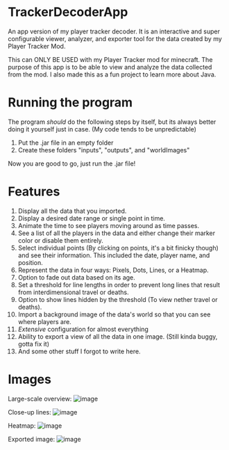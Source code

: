 # TrackerDecoderApp
An app version of my player tracker decoder. It is an interactive and super configurable viewer, analyzer, and exporter tool for the data created by my Player Tracker Mod.

This can ONLY BE USED with my Player Tracker mod for minecraft. The purpose of this app is to be able to view and analyze the data collected from the mod.
I also made this as a fun project to learn more about Java.

# Running the program
The program *should* do the following steps by itself, but its always better doing it yourself just in case. (My code tends to be unpredictable)
1. Put the .jar file in an empty folder
2. Create these folders "inputs", "outputs", and "worldImages"

Now you are good to go, just run the .jar file!

# Features
1. Display all the data that you imported.
2. Display a desired date range or single point in time.
3. Animate the time to see players moving around as time passes.
4. See a list of all the players in the data and either change their marker color or disable them entirely.
5. Select individual points (By clicking on points, it's a bit finicky though) and see their information. This included the date, player name, and position.
6. Represent the data in four ways: Pixels, Dots, Lines, or a Heatmap.
7. Option to fade out data based on its age.
8. Set a threshold for line lengths in order to prevent long lines that result from interdimensional travel or deaths.
9. Option to show lines hidden by the threshold (To view nether travel or deaths).
11. Import a background image of the data's world so that you can see where players are.
12. *Extensive* configuration for almost everything
13. Ability to export a view of all the data in one image. (Still kinda buggy, gotta fix it)
14. And some other stuff I forgot to write here.

# Images
Large-scale overview:
![image](https://user-images.githubusercontent.com/44927160/168449122-76f73826-857d-44f6-9839-eea1f9e24066.png)

Close-up lines: 
![image](https://user-images.githubusercontent.com/44927160/168449136-b182f879-7db2-4e74-983b-37de249d4fad.png)

Heatmap:
![image](https://user-images.githubusercontent.com/44927160/168449151-4151b751-c39a-48e8-b82d-cc6e78c7d8eb.png)

Exported image:
![image](https://user-images.githubusercontent.com/44927160/168449213-2c6daaca-a47b-45af-bd96-4a779d8fa759.png)
